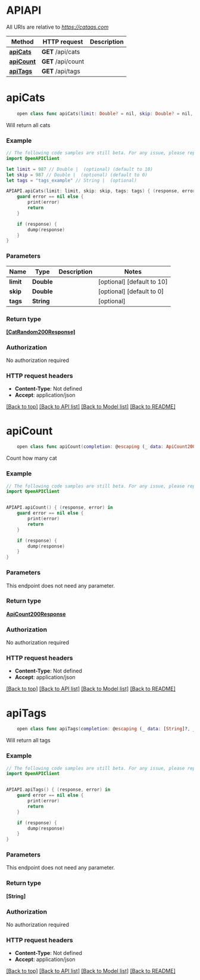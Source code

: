 # APIAPI

All URIs are relative to *https://cataas.com*

Method | HTTP request | Description
------------- | ------------- | -------------
[**apiCats**](APIAPI.md#apicats) | **GET** /api/cats | 
[**apiCount**](APIAPI.md#apicount) | **GET** /api/count | 
[**apiTags**](APIAPI.md#apitags) | **GET** /api/tags | 


# **apiCats**
```swift
    open class func apiCats(limit: Double? = nil, skip: Double? = nil, tags: String? = nil, completion: @escaping (_ data: [CatRandom200Response]?, _ error: Error?) -> Void)
```



Will return all cats

### Example
```swift
// The following code samples are still beta. For any issue, please report via http://github.com/OpenAPITools/openapi-generator/issues/new
import OpenAPIClient

let limit = 987 // Double |  (optional) (default to 10)
let skip = 987 // Double |  (optional) (default to 0)
let tags = "tags_example" // String |  (optional)

APIAPI.apiCats(limit: limit, skip: skip, tags: tags) { (response, error) in
    guard error == nil else {
        print(error)
        return
    }

    if (response) {
        dump(response)
    }
}
```

### Parameters

Name | Type | Description  | Notes
------------- | ------------- | ------------- | -------------
 **limit** | **Double** |  | [optional] [default to 10]
 **skip** | **Double** |  | [optional] [default to 0]
 **tags** | **String** |  | [optional] 

### Return type

[**[CatRandom200Response]**](CatRandom200Response.md)

### Authorization

No authorization required

### HTTP request headers

 - **Content-Type**: Not defined
 - **Accept**: application/json

[[Back to top]](#) [[Back to API list]](../README.md#documentation-for-api-endpoints) [[Back to Model list]](../README.md#documentation-for-models) [[Back to README]](../README.md)

# **apiCount**
```swift
    open class func apiCount(completion: @escaping (_ data: ApiCount200Response?, _ error: Error?) -> Void)
```



Count how many cat

### Example
```swift
// The following code samples are still beta. For any issue, please report via http://github.com/OpenAPITools/openapi-generator/issues/new
import OpenAPIClient


APIAPI.apiCount() { (response, error) in
    guard error == nil else {
        print(error)
        return
    }

    if (response) {
        dump(response)
    }
}
```

### Parameters
This endpoint does not need any parameter.

### Return type

[**ApiCount200Response**](ApiCount200Response.md)

### Authorization

No authorization required

### HTTP request headers

 - **Content-Type**: Not defined
 - **Accept**: application/json

[[Back to top]](#) [[Back to API list]](../README.md#documentation-for-api-endpoints) [[Back to Model list]](../README.md#documentation-for-models) [[Back to README]](../README.md)

# **apiTags**
```swift
    open class func apiTags(completion: @escaping (_ data: [String]?, _ error: Error?) -> Void)
```



Will return all tags

### Example
```swift
// The following code samples are still beta. For any issue, please report via http://github.com/OpenAPITools/openapi-generator/issues/new
import OpenAPIClient


APIAPI.apiTags() { (response, error) in
    guard error == nil else {
        print(error)
        return
    }

    if (response) {
        dump(response)
    }
}
```

### Parameters
This endpoint does not need any parameter.

### Return type

**[String]**

### Authorization

No authorization required

### HTTP request headers

 - **Content-Type**: Not defined
 - **Accept**: application/json

[[Back to top]](#) [[Back to API list]](../README.md#documentation-for-api-endpoints) [[Back to Model list]](../README.md#documentation-for-models) [[Back to README]](../README.md)

